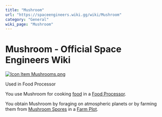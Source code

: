 ```yaml
---
title: "Mushroom"
url: "https://spaceengineers.wiki.gg/wiki/Mushroom"
category: "General"
wiki_page: "Mushroom"
---
```


# Mushroom - Official Space Engineers Wiki

[![Icon Item Mushrooms.png](https://spaceengineers.wiki.gg/images/thumb/Icon_Item_Mushrooms.png/100px-Icon_Item_Mushrooms.png?708986)](https://spaceengineers.wiki.gg/wiki/File:Icon_Item_Mushrooms.png)

Used in Food Processor

You use Mushroom for cooking [food](https://spaceengineers.wiki.gg/wiki/Food "Food") in a [Food Processor](https://spaceengineers.wiki.gg/wiki/Food_Processor "Food Processor").

You obtain Mushroom by foraging on atmospheric planets or by farming them from [Mushroom Spores](https://spaceengineers.wiki.gg/wiki/Mushroom_Spores "Mushroom Spores") in a [Farm Plot](https://spaceengineers.wiki.gg/wiki/Farm_Plot "Farm Plot").